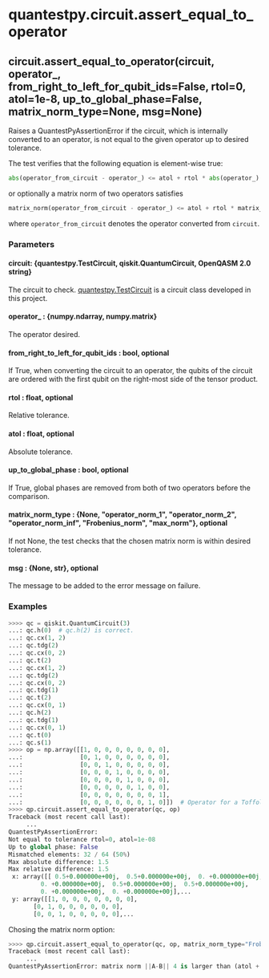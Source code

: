 # quantestpy.circuit.assert_equal_to_operator

## circuit.assert_equal_to_operator(circuit, operator_, from_right_to_left_for_qubit_ids=False, rtol=0, atol=1e-8, up_to_global_phase=False, matrix_norm_type=None, msg=None)

Raises a QuantestPyAssertionError if the circuit, which is internally converted to an operator, is not equal to the given operator up to desired tolerance.

The test verifies that the following equation is element-wise true:
```py
abs(operator_from_circuit - operator_) <= atol + rtol * abs(operator_)
```
or optionally a matrix norm of two operators satisfies
```py
matrix_norm(operator_from_circuit - operator_) <= atol + rtol * matrix_norm(operator_),
```
where `operator_from_circuit` denotes the operator converted from `circuit`.

### Parameters

#### circuit: \{quantestpy.TestCircuit, qiskit.QuantumCircuit, OpenQASM 2.0 string\}
The circuit to check. [quantestpy.TestCircuit](./test_circuit.md) is a circuit class developed in this project.

#### operator_ : \{numpy.ndarray, numpy.matrix\}
The operator desired.

#### from_right_to_left_for_qubit_ids : bool, optional
If True, when converting the circuit to an operator, the qubits of the circuit are ordered with the first qubit on the right-most side of the tensor product.

#### rtol : float, optional
Relative tolerance.

#### atol : float, optional
Absolute tolerance.

#### up_to_global_phase : bool, optional
If True, global phases are removed from both of two operators before the comparison.

#### matrix_norm_type : \{None, "operator_norm_1", "operator_norm_2", "operator_norm_inf", "Frobenius_norm", "max_norm"\}, optional
If not None, the test checks that the chosen matrix norm is within desired tolerance.

#### msg : \{None, str\}, optional
The message to be added to the error message on failure.

### Examples

```py
>>>> qc = qiskit.QuantumCircuit(3)
...: qc.h(0)  # qc.h(2) is correct.
...: qc.cx(1, 2)
...: qc.tdg(2)
...: qc.cx(0, 2)
...: qc.t(2)
...: qc.cx(1, 2)
...: qc.tdg(2)
...: qc.cx(0, 2)
...: qc.tdg(1)
...: qc.t(2)
...: qc.cx(0, 1)
...: qc.h(2)
...: qc.tdg(1)
...: qc.cx(0, 1)
...: qc.t(0)
...: qc.s(1)
>>>> op = np.array([[1, 0, 0, 0, 0, 0, 0, 0],
...:                [0, 1, 0, 0, 0, 0, 0, 0],
...:                [0, 0, 1, 0, 0, 0, 0, 0],
...:                [0, 0, 0, 1, 0, 0, 0, 0],
...:                [0, 0, 0, 0, 1, 0, 0, 0],
...:                [0, 0, 0, 0, 0, 1, 0, 0],
...:                [0, 0, 0, 0, 0, 0, 0, 1],
...:                [0, 0, 0, 0, 0, 0, 1, 0]])  # Operator for a Toffoli circuit
>>>> qp.circuit.assert_equal_to_operator(qc, op)
Traceback (most recent call last):
     ...
QuantestPyAssertionError:
Not equal to tolerance rtol=0, atol=1e-08
Up to global phase: False
Mismatched elements: 32 / 64 (50%)
Max absolute difference: 1.5
Max relative difference: 1.5
 x: array([[ 0.5+0.000000e+00j,  0.5+0.000000e+00j,  0. +0.000000e+00j,
         0. +0.000000e+00j,  0.5+0.000000e+00j,  0.5+0.000000e+00j,
         0. +0.000000e+00j,  0. +0.000000e+00j],...
 y: array([[1, 0, 0, 0, 0, 0, 0, 0],
       [0, 1, 0, 0, 0, 0, 0, 0],
       [0, 0, 1, 0, 0, 0, 0, 0],...
```

Chosing the matrix norm option:
```py
>>>> qp.circuit.assert_equal_to_operator(qc, op, matrix_norm_type="Frobenius_norm", atol=1e-2)
Traceback (most recent call last):
     ...
QuantestPyAssertionError: matrix norm ||A-B|| 4 is larger than (atol + rtol*||B||) 0.01.
```
